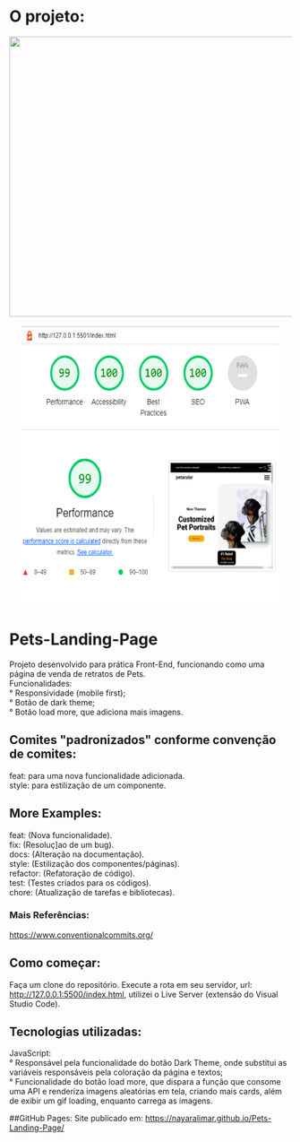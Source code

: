 # O projeto:
<p align="center">
  <img width="800" height="500" src="/images/gif/pet-photo.gif">
</p>

<p align="center">
  <img width="460" height="500" src="/images/gif/pet-photo-lighthouse.PNG">
</p>

# Pets-Landing-Page </br>
Projeto desenvolvido para prática Front-End, funcionando como uma página de venda de retratos de Pets.</br>Funcionalidades:</br>° Responsividade (mobile first);</br>° Botão de dark theme;</br>° Botão load more, que adiciona mais imagens.

## Comites "padronizados" conforme convenção de comites: </br>
feat: para uma nova funcionalidade adicionada.</br>
style: para estilização de um componente.

## More Examples: </br>
feat: (Nova funcionalidade).</br>
fix: (Resoluç]ao de um bug).</br>
docs: (Alteração na documentação).</br>
style: (Estilização dos componentes/páginas).</br>
refactor: (Refatoração de código).</br>
test: (Testes criados para os códigos).</br>
chore: (Atualização de tarefas e bibliotecas).</br>

### Mais Referências: </br>
https://www.conventionalcommits.org/

## Como começar: </br>
Faça um clone do repositório. Execute a rota em seu servidor, url: http://127.0.0.1:5500/index.html, utilizei o Live Server (extensão do Visual Studio Code).

## Tecnologias utilizadas:</br>
JavaScript:</br>° Responsável pela funcionalidade do botão Dark Theme, onde substitui as variáveis responsáveis pela coloração da página e textos;</br>° Funcionalidade do botão load more, que dispara a função que consome uma API e renderiza imagens aleatórias em tela, criando mais cards, além de exibir um gif loading, enquanto carrega as imagens.

##GitHub Pages:
Site publicado em: https://nayaralimar.github.io/Pets-Landing-Page/
